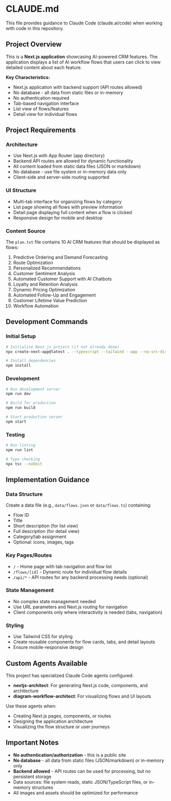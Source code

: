 # CLAUDE.md

This file provides guidance to Claude Code (claude.ai/code) when working with code in this repository.

## Project Overview

This is a **Next.js application** showcasing AI-powered CRM features. The application displays a list of AI workflow flows that users can click to view detailed content about each feature.

**Key Characteristics:**
- Next.js application with backend support (API routes allowed)
- No database - all data from static files or in-memory
- No authentication required
- Tab-based navigation interface
- List view of flows/features
- Detail view for individual flows

## Project Requirements

### Architecture
- Use Next.js with App Router (app directory)
- Backend API routes are allowed for dynamic functionality
- All content loaded from static data files (JSON or markdown)
- No database - use file system or in-memory data only
- Client-side and server-side routing supported

### UI Structure
- Multi-tab interface for organizing flows by category
- List page showing all flows with preview information
- Detail page displaying full content when a flow is clicked
- Responsive design for mobile and desktop

### Content Source
The `plan.txt` file contains 10 AI CRM features that should be displayed as flows:
1. Predictive Ordering and Demand Forecasting
2. Route Optimization
3. Personalized Recommendations
4. Customer Sentiment Analysis
5. Automated Customer Support with AI Chatbots
6. Loyalty and Retention Analysis
7. Dynamic Pricing Optimization
8. Automated Follow-Up and Engagement
9. Customer Lifetime Value Prediction
10. Workflow Automation

## Development Commands

### Initial Setup
```bash
# Initialize Next.js project (if not already done)
npx create-next-app@latest . --typescript --tailwind --app --no-src-dir

# Install dependencies
npm install
```

### Development
```bash
# Run development server
npm run dev

# Build for production
npm run build

# Start production server
npm start
```

### Testing
```bash
# Run linting
npm run lint

# Type checking
npx tsc --noEmit
```

## Implementation Guidance

### Data Structure
Create a data file (e.g., `data/flows.json` or `data/flows.ts`) containing:
- Flow ID
- Title
- Short description (for list view)
- Full description (for detail view)
- Category/tab assignment
- Optional: icons, images, tags

### Key Pages/Routes
- `/` - Home page with tab navigation and flow list
- `/flows/[id]` - Dynamic route for individual flow details
- `/api/*` - API routes for any backend processing needs (optional)

### State Management
- No complex state management needed
- Use URL parameters and Next.js routing for navigation
- Client components only where interactivity is needed (tabs, navigation)

### Styling
- Use Tailwind CSS for styling
- Create reusable components for flow cards, tabs, and detail layouts
- Ensure mobile-responsive design

## Custom Agents Available

This project has specialized Claude Code agents configured:
- **nextjs-architect**: For generating Next.js code, components, and architecture
- **diagram-workflow-architect**: For visualizing flows and UI layouts

Use these agents when:
- Creating Next.js pages, components, or routes
- Designing the application architecture
- Visualizing the flow structure or user journeys

## Important Notes

- **No authentication/authorization** - this is a public site
- **No database** - all data from static files (JSON/markdown) or in-memory only
- **Backend allowed** - API routes can be used for processing, but no persistent storage
- Data sources: file system reads, static JSON/TypeScript files, or in-memory structures
- All images and assets should be optimized for performance
